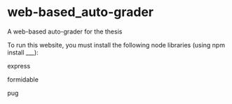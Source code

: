 # web-based_auto-grader
A web-based auto-grader for the thesis

To run this website, you must install the following node libraries (using npm install ___):

express

formidable

pug
